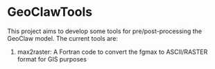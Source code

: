 # GeoClawTools
This project aims to develop some tools for pre/post-processing the GeoClaw model.
The current tools are:
1. max2raster: A Fortran code to convert the fgmax to ASCII/RASTER format for GIS purposes
